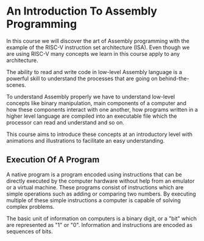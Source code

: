 # An Introduction To Assembly Programming

In this course we will discover the art of Assembly programming with the example of the RISC-V instruction set architecture (ISA). Even though we are using RISC-V many concepts we learn in this course apply to any architecture.

The ability to read and write code in low-level Assembly language is a powerful skill to understand the processes that are going on behind-the-scenes.

To understand Assembly properly we have to understand low-level concepts like binary manipulation, main components of a computer and how these components interact with one another, how programs written in a higher level language are compiled into an executable file which the processor can read and understand and so on.

This course aims to introduce these concepts at an introductory level with animations and illustrations to facilitate an easy understanding.

## Execution Of A Program

A native program is a program encoded using instructions that can be directly executed by the computer hardware without help from an emulator or a virtual machine. These programs consist of instructions which are simple operations such as adding or comparing two numbers. By executing multiple of these simple instructions a computer is capable of solving complex problems.

The basic unit of information on computers is a binary digit, or a "bit" which are represented as "1" or "0". Information and instructions are encoded as sequences of bits.
